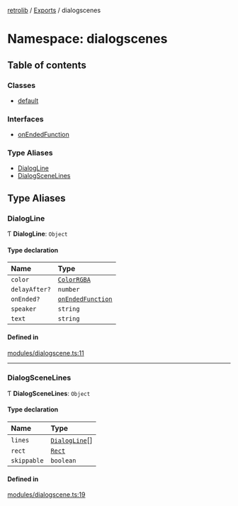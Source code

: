 [retrolib](../README.md) / [Exports](../modules.md) / dialogscenes

# Namespace: dialogscenes

## Table of contents

### Classes

- [default](../classes/dialogscenes.default.md)

### Interfaces

- [onEndedFunction](../interfaces/dialogscenes.onEndedFunction.md)

### Type Aliases

- [DialogLine](dialogscenes.md#dialogline)
- [DialogSceneLines](dialogscenes.md#dialogscenelines)

## Type Aliases

### DialogLine

Ƭ **DialogLine**: `Object`

#### Type declaration

| Name | Type |
| :------ | :------ |
| `color` | [`ColorRGBA`](font.md#colorrgba) |
| `delayAfter?` | `number` |
| `onEnded?` | [`onEndedFunction`](../interfaces/dialogscenes.onEndedFunction.md) |
| `speaker` | `string` |
| `text` | `string` |

#### Defined in

[modules/dialogscene.ts:11](https://github.com/philbgarner/retrolib/blob/9851c78/src/modules/dialogscene.ts#L11)

___

### DialogSceneLines

Ƭ **DialogSceneLines**: `Object`

#### Type declaration

| Name | Type |
| :------ | :------ |
| `lines` | [`DialogLine`](dialogscenes.md#dialogline)[] |
| `rect` | [`Rect`](../classes/Rect.md) |
| `skippable` | `boolean` |

#### Defined in

[modules/dialogscene.ts:19](https://github.com/philbgarner/retrolib/blob/9851c78/src/modules/dialogscene.ts#L19)
